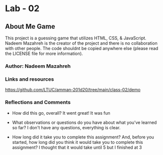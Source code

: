 # Lab - 02

## About Me Game 

This project is a guessing game that utilizes HTML, CSS, & JavaScript. Nadeem Mazahreh is the creator of the project and there is no collaboration with other people. The code shouldnt be copied anywhere else (please read the LICENSE file for more information).

### Author: Nadeem Mazahreh

### Links and resources
https://github.com/LTUC/amman-201d20/tree/main/class-02/demo

### Reflections and Comments 
- How did this go, overall?
  It went great! It was fun

- What observations or questions do you have about what you’ve learned so far?
  I don't have any questions, everything is clear.

- How long did it take you to complete this assignment? And, before you started, how long did you think it would take you to complete this assignment?
  I thought that it would take until 5 but I finished at 3
